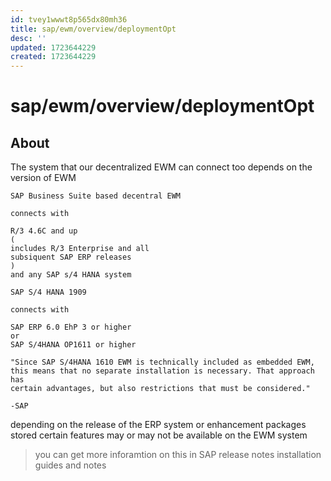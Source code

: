 ```yaml
---
id: tvey1wwwt8p565dx80mh36
title: sap/ewm/overview/deploymentOpt
desc: ''
updated: 1723644229
created: 1723644229
---
```

# sap/ewm/overview/deploymentOpt

## About

The system that our decentralized EWM can connect too
depends on the version of EWM

```
SAP Business Suite based decentral EWM

connects with

R/3 4.6C and up 
(
includes R/3 Enterprise and all 
subsiquent SAP ERP releases
)
and any SAP s/4 HANA system
```

```
SAP S/4 HANA 1909

connects with

SAP ERP 6.0 EhP 3 or higher
or
SAP S/4HANA OP1611 or higher
```


```
"Since SAP S/4HANA 1610 EWM is technically included as embedded EWM,
this means that no separate installation is necessary. That approach has
certain advantages, but also restrictions that must be considered."

-SAP
```


depending on the release of the ERP system or enhancement packages
stored certain features may or may not be available on the EWM system

> you can get more inforamtion on this in SAP release notes
> installation guides and notes


